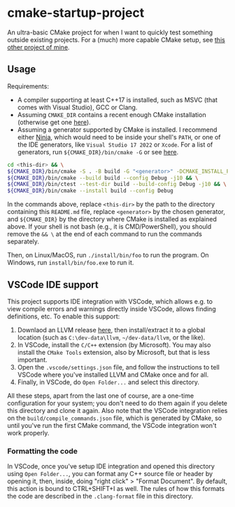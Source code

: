 # cmake-startup-project

An ultra-basic CMake project for when I want to quickly test something outside existing projects. For a (much) more capable CMake setup, see [this other project of mine](https://github.com/adentinger/CMakeBestPractices).

## Usage

Requirements:
- A compiler supporting at least C++17 is installed, such as MSVC (that comes with Visual Studio), GCC or Clang.
- Assuming `CMAKE_DIR` contains a recent enough CMake installation (otherwise get one [here](https://cmake.org/download/)).
- Assuming a generator supported by CMake is installed. I recommend either [Ninja](https://github.com/ninja-build/ninja), which would need to be inside your shell's `PATH`, or one of the IDE generators, like `Visual Studio 17 2022` or `Xcode`. For a list of generators, run `${CMAKE_DIR}/bin/cmake -G` or see [here](https://cmake.org/cmake/help/latest/manual/cmake-generators.7.html).

```bash
cd <this-dir> && \
${CMAKE_DIR}/bin/cmake -S . -B build -G "<generator>" -DCMAKE_INSTALL_PREFIX:STRING="<this-dir>/install" -DCMAKE_BUILD_TYPE:STRING=Debug -DCMAKE_EXPORT_COMPILE_COMMANDS:BOOL=TRUE && \
${CMAKE_DIR}/bin/cmake --build build --config Debug -j10 && \
${CMAKE_DIR}/bin/ctest --test-dir build --build-config Debug -j10 && \
${CMAKE_DIR}/bin/cmake --install build --config Debug
```

In the commands above, replace `<this-dir>` by the path to the directory containing this `README.md` file, replace `<generator>` by the chosen generator, and `${CMAKE_DIR}` by the directory where CMake is installed as explained above. If your shell is not bash (e.g., it is CMD/PowerShell), you should remove the `&& \` at the end of each command to run the commands separately.

Then, on Linux/MacOS, run `./install/bin/foo` to run the program. On Windows, run `install/bin/foo.exe` to run it.

## VSCode IDE support

This project supports IDE integration with VSCode, which allows e.g. to view compile errors and warnings directly inside VSCode, allows finding definitions, etc. To enable this support:

1. Downlaod an LLVM release [here](https://github.com/llvm/llvm-project/releases), then install/extract it to a global location (such as `C:\dev-data\llvm`, `~/dev-data/llvm`, or the like).
2. In VSCode, install the `C/C++` extension (by Microsoft). You may also install the `CMake Tools` extension, also by Microsoft, but that is less important.
3. Open the `.vscode/settings.json` file, and follow the instructions to tell VSCode where you've installed LLVM and CMake once and for all.
4. Finally, in VSCode, do `Open Folder...` and select this directory.

All these steps, apart from the last one of course, are a one-time configuration for your system; you don't need to do them again if you delete this directory and clone it again. Also note that the VSCode integration relies on the `build/compile_commands.json` file, which is generated by CMake, so until you've run the first CMake command, the VSCode integration won't work properly.

### Formatting the code

In VSCode, once you've setup IDE integration and opened this directory using `Open Folder...`, you can format any C++ source file or header by opening it, then, inside, doing "right click" > "Format Document". By default, this action is bound to CTRL+SHIFT+I as well. The rules of how this formats the code are described in the `.clang-format` file in this directory.
